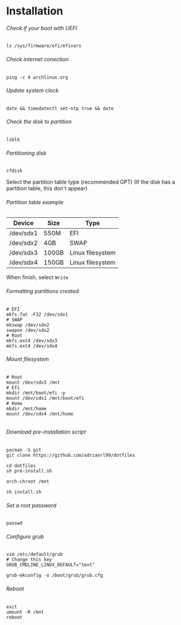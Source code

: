 # Installation



###### Check if your boot with UEFI

```shell
ls /sys/firmware/efi/efivars
```



###### Check internet conection

```shell
ping -c 4 archlinux.org
```



###### Update system clock

```shell
date && timedatectl set-ntp true && date
```



###### Check the disk to partition

```shell
lsblk
```



###### Partitioning disk

```shell
cfdisk
```



Select the partition table type (recommended GPT)  (If the disk has a partition table, this don't appear)

###### Partition table example

| Device    | Size  | Type             |
| --------- | ----- | ---------------- |
| /dev/sdx1 | 550M  | EFI              |
| /dev/sdx2 | 4GB   | SWAP             |
| /dev/sdx3 | 100GB | Linux filesystem |
| /dev/sdx4 | 150GB | Linux filesystem |

When finish, select `Write`




###### Formatting partitions created

```shell
# EFI
mkfs.fat -F32 /dev/sdx1
# SWAP
mkswap /dev/sdx2
swapon /dev/sdx2
# Root
mkfs.ext4 /dev/sdx3
mkfs.ext4 /dev/sdx4
```



###### Mount filesystem

```shell
# Root
mount /dev/sdx3 /mnt
# Efi
mkdir /mnt/boot/efi -p
mount /dev/sdx1 /mnt/boot/efi
# Home
mkdir /mnt/home
mount /dev/sdx4 /mnt/home
```

###### 

###### Download pre-installation script

```shell
pacman -S git
git clone https://github.com/adrianrl99/dotfiles

cd dotfiles
sh pre-install.sh

arch-chroot /mnt

sh install.sh
```



###### Set a root password

```shell
passwd
```



###### Configure grub

```shell
vim /etc/default/grub
# Change this key
GRUB_CMDLINE_LINUX_DEFAULT="text"
```

```
grub-mkconfig -o /boot/grub/grub.cfg
```



###### Reboot

```shell
exit
umount -R /mnt
reboot
```
